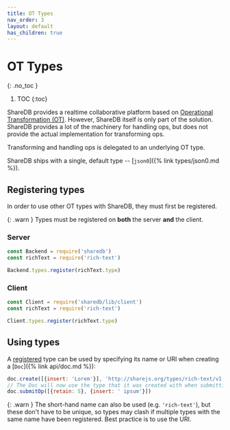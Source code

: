 ```yaml
---
title: OT Types
nav_order: 3
layout: default
has_children: true
---
```


# OT Types
{: .no_toc }

1. TOC
{:toc}

ShareDB provides a realtime collaborative platform based on [Operational Transformation (OT)](https://en.wikipedia.org/wiki/Operational_transformation). However, ShareDB itself is only part of the solution. ShareDB provides a lot of the machinery for handling ops, but does not provide the actual implementation for transforming ops.

Transforming and handling ops is delegated to an underlying OT type.

ShareDB ships with a single, default type -- [`json0`]({% link types/json0.md %}).

## Registering types

In order to use other OT types with ShareDB, they must first be registered.

{: .warn }
Types must be registered on **both** the server **and** the client.

### Server

```js
const Backend = require('sharedb')
const richText = require('rich-text')

Backend.types.register(richText.type)
```

### Client

```js
const Client = require('sharedb/lib/client')
const richText = require('rich-text')

Client.types.register(richText.type)
```

## Using types

A [registered](#registering-types) type can be used by specifying its name or URI when creating a [`Doc`]({% link api/doc.md %}):

```js
doc.create([{insert: 'Lorem'}], 'http://sharejs.org/types/rich-text/v1')
// The Doc will now use the type that it was created with when submitting more ops
doc.submitOp([{retain: 5}, {insert: ' ipsum'}])
```

{: .warn }
The short-hand name can also be used (e.g. `'rich-text'`), but these don't have to be unique, so types may clash if multiple types with the same name have been registered. Best practice is to use the URI.
